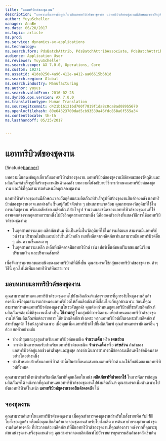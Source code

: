 ```yaml
---
title: "แอททริบิวต์ของชุดงาน"
description: "บทความนี้แสดงข้อมูลเกี่ยวกับแอททริบิวต์ของชุดงาน แอททริบิวต์ของชุดงานมีลักษณะของวัตถุดิบและผลิตภัณฑ์สำเร็จรูปที่สร้างชุดงานสินค้าคงคลัง บทความนี้ยังอธิบายวิธีการกำหนดแอททริบิวต์ของชุดงาน และวิธีที่คุณสามารถค้นหาเมื่อคุณจองชุดงาน"
author: YuyuScheller
manager: AnnBe
ms.date: 06/20/2017
ms.topic: article
ms.prod: 
ms.service: dynamics-ax-applications
ms.technology: 
ms.search.form: PdsBatchAttrib, PdsBatchAttribAssociate, PdsBatchAttribByAttribGroup, PdsBatchAttribByItem, PdsBatchAttribByitemCustomer, PdsBatchAttribGroup
audience: Application User
ms.reviewer: YuyuScheller
ms.search.scope: AX 7.0.0, Operations, Core
ms.custom: 19271
ms.assetid: 41de0250-4a96-412e-a412-aa06615b6b1d
ms.search.region: Global
ms.search.industry: Manufacturing
ms.author: yuyus
ms.search.validFrom: 2016-02-28
ms.dyn365.ops.version: AX 7.0.0
ms.translationtype: Human Translation
ms.sourcegitcommit: d421b161216d700f7819f1da8c0ca8ad089b5670
ms.openlocfilehash: 80e64323700dad5cb93539a46fdc858a6f555a34
ms.contentlocale: th-th
ms.lasthandoff: 05/25/2017


---
```


# <a name="batch-attributes"></a>แอททริบิวต์ของชุดงาน

[!include[banner](../includes/banner.md)]


บทความนี้แสดงข้อมูลเกี่ยวกับแอททริบิวต์ของชุดงาน แอททริบิวต์ของชุดงานมีลักษณะของวัตถุดิบและผลิตภัณฑ์สำเร็จรูปที่สร้างชุดงานสินค้าคงคลัง บทความนี้ยังอธิบายวิธีการกำหนดแอททริบิวต์ของชุดงาน และวิธีที่คุณสามารถค้นหาเมื่อคุณจองชุดงาน

แอททริบิวต์ของชุดงานมีลักษณะของวัตถุดิบและผลิตภัณฑ์สำเร็จรูปที่สร้างชุดงานสินค้าคงคลัง แอททริบิวต์ของชุดงานอาจแตกต่างกัน ขึ้นอยู่กับปัจจัยต่าง ๆ เช่นสภาพแวดล้อม คุณภาพของวัตถุดิบที่ใช้ในการผลิตชุดงาน หรือผลลัพธ์ของผลิตภัณฑ์สำเร็จรูป จำนวนและชนิดของแอททริบิวต์ของชุดงานที่ใช้อาจแตกต่างจากอุตสาหกรรมหนึ่งไปยังอีกอุตสาหกรรมหนึ่ง นี่คือสองตัวอย่างที่แสดงวิธีการใช้แอททริบิวต์ของชุดงาน:

-   ในอุตสาหกรรมเนย ผลิตภัณฑ์นม ซึ่งเป็นหนึ่งในวัตถุดิบที่ใช้ในการผลิตเนย สามารถมีแอททริบิวต์ เช่น ปริมาณไขมันและเปอร์เซ็นต์น้ำหนัก เนยที่ผลิตจากผลิตภัณฑ์นมสามารถมีแอททริบิวต์อื่น ๆ เช่น ความชื้นและอายุ
-   ในอุตสาหกรรมเหล็ก เหล็กที่ผลิตอาจมีแอททริบิวต์ เช่น เปอร์เซ็นต์ของปริมาณแมกนีเซียม ปริมาณเงิน และปริมาณสังกะสี

เพื่อจัดการหมายเลขและชนิดของแอททริบิวต์ที่ดียิ่งขึ้น คุณสามารถใช้กลุ่มแอททริบิวต์ของชุดงาน ด้วยวิธีนี้ คุณไม่ได้เพิ่มแอททริบิวต์ทีละรายการ

## <a name="assign-batch-attributes"></a>มอบหมายแอททริบิวต์ของชุดงาน
คุณสามารถกำหนดแอททริบิวต์ของชุดงานไปยังผลิตภัณฑ์แต่ละรายการที่ถูกระงับในชุดงานสินค้าคงคลัง หรือคุณสามารถกำหนดแอททริบิวต์ให้กับผลิตภัณฑ์ที่เชื่อมโยงกับลูกค้าเฉพาะ ก่อนที่คุณสามารถกำหนดแอททริบิวต์ของชุดงานในระดับลูกค้า คุณต้องกำหนดชุดแอทริบิวต์ที่ระดับผลิตภัณฑ์ ผลิตภัณฑ์ต้องมีมิติชุดงานตั้งค่าเป็น **ใช้งานอยู่** ในกลุ่มมิติการติดตาม เพื่อกำหนดแอททริบิวต์ของชุดงานให้กับผลิตภัณฑ์แต่ละรายการ ใช้หน้าผลิตภัณฑ์เฉพาะ หากแอททริบิวต์เป็นเฉพาะกับผลิตภัณฑ์สำหรับลูกค้า ใช้หน้าลูกค้าเฉพาะ เมื่อคุณเพิ่มแอททริบิวต์ไปที่ผลิตภัณฑ์ คุณกำหนดพารามิเตอร์อื่น ๆด้วย ยกตัวอย่างเช่น

-   ช่วงต่ำสุดและสูงสุดสำหรับแอททริบิวต์ของชนิด **จำนวนเต็ม** หรือ **เศษส่วน**
-   การดำเนินการยอมรับสำหรับแอททริบิวต์ของชนิด **จำนวนเต็ม** หรือ **เศษส่วน** ถ้าค่าของแอตทริบิวต์อยู่นอกช่วงค่าต่ำสุดและสูงสุด การดำเนินการสามารถมีข้อความเตือนหรือข้อผิดพลาดอย่างใดอย่างหนึ่ง
-   ค่าเป้าหมายสำหรับแอททริบิวต์ ค่านี้เป็นค่าที่เหมาะสมของแอททริบิวต์ และใช้กับชนิดของแอททริบิวต์ทั้งหมด

คุณสามารถเข้าถึงหน้าสำหรับผลิตภัณฑ์ที่คุณเลือกในหน้า **ผลิตภัณฑ์ที่นำออกใช้** ในการจัดการข้อมูลผลิตภัณฑ์ได้ หลังจากที่คุณกำหนดแอททริบิวต์ของชุดงานไปยังผลิตภัณฑ์ คุณสามารถเพิ่มค่าเฉพาะไปยังแอททริบิวต์ในหน้า **แอททริบิวต์ชุดงานของสินค้าคงคลัง** ได้

## <a name="reserve-batches"></a>จองชุดงาน
คุณสามารถค้นหาในแอททริบิวต์ของชุดงาน เมื่อคุณทำการจองชุดงานสำหรับใบสั่งขายเพื่อ fullfill ใบสั่งของลูกค้า หรือเมื่อคุณเบิกสินค้าและจองชุดงานสำหรับใบสั่งผลิต การค้นหาช่วยระบุตำแหน่งชุดงานสินค้าคงคลัง ที่ประกอบด้วยผลิตภัณฑ์ที่มีแอททริบิวต์ของชุดงานที่คุณต้องการ หลังจากที่คุณระบุตำแหน่งชุดงานหรือชุดงานต่างๆ คุณสามารถจองผลิตภัณฑ์ไปยังรายการธุรกรรมสินค้าคงคลังเริ่มต้น




